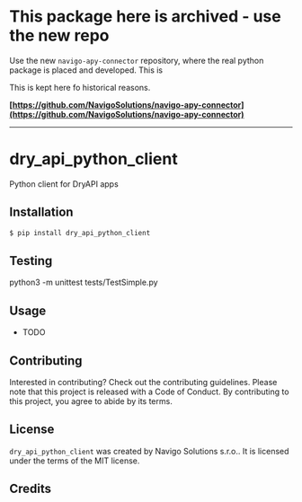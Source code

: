 # This package here is archived - use the new repo

Use the new `navigo-apy-connector` repository, where the real python package is placed and developed. This is

This is kept here fo historical reasons.

**[https://github.com/NavigoSolutions/navigo-apy-connector](https://github.com/NavigoSolutions/navigo-apy-connector)**

---

# dry_api_python_client

Python client for DryAPI apps

## Installation

```bash
$ pip install dry_api_python_client
```

## Testing

python3 -m unittest tests/TestSimple.py

## Usage

- TODO

## Contributing

Interested in contributing? Check out the contributing guidelines. Please note that this project is released with a Code of Conduct. By contributing to this project, you agree to abide by its terms.

## License

`dry_api_python_client` was created by Navigo Solutions s.r.o.. It is licensed under the terms of the MIT license.

## Credits